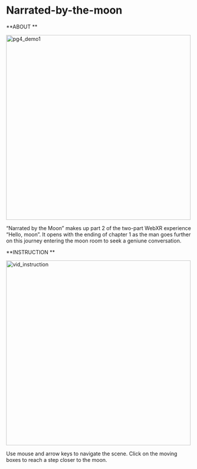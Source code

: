 # Narrated-by-the-moon

**ABOUT
**

<img width="500" alt="pg4_demo1" src="https://user-images.githubusercontent.com/111608674/200978165-56fe1f0d-e262-4174-9210-48191f9dce07.png">

“Narrated by the Moon” makes up part 2 of the two-part WebXR experience “Hello, moon”. 
It opens with the ending of chapter 1 as the man goes further on this journey entering 
the moon room to seek a geniune conversation.

**INSTRUCTION 
**

<img width="500" alt="vid_instruction" src="https://user-images.githubusercontent.com/111608674/200978494-e7da3753-8c9a-4413-86e0-87a3ffcf61da.png">

Use mouse and arrow keys to navigate the scene. Click on the moving boxes to reach a step closer to the moon. 
